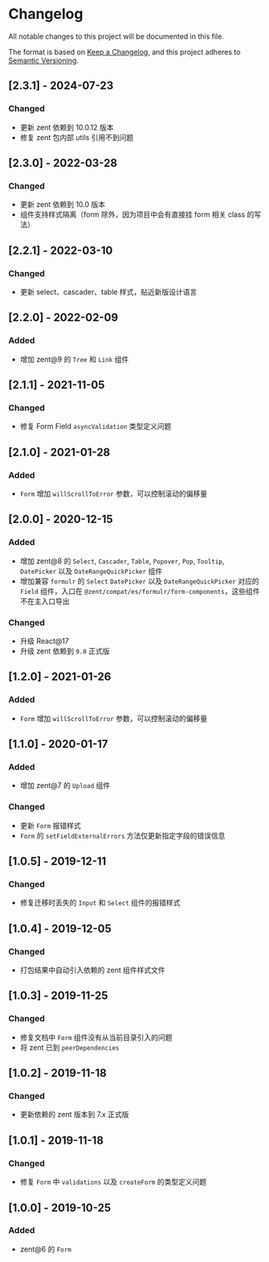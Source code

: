 # Changelog

All notable changes to this project will be documented in this file.

The format is based on [Keep a Changelog](https://keepachangelog.com/en/1.0.0/),
and this project adheres to [Semantic Versioning](https://semver.org/spec/v2.0.0.html).

## [2.3.1] - 2024-07-23

### Changed
- 更新 zent 依赖到 10.0.12 版本
- 修复 zent 包内部 utils 引用不到问题


## [2.3.0] - 2022-03-28
### Changed
- 更新 zent 依赖到 10.0 版本
- 组件支持样式隔离（form 除外，因为项目中会有直接挂 form 相关 class 的写法）

## [2.2.1] - 2022-03-10
### Changed
- 更新 select、cascader、table 样式，贴近新版设计语言

## [2.2.0] - 2022-02-09
### Added
- 增加 zent@9 的 `Tree` 和 `Link` 组件

## [2.1.1] - 2021-11-05

### Changed

- 修复 Form Field `asyncValidation` 类型定义问题


## [2.1.0] - 2021-01-28

### Added

- `Form` 增加 `willScrollToError` 参数，可以控制滚动的偏移量

## [2.0.0] - 2020-12-15

### Added

- 增加 zent@8 的 `Select`, `Cascader`, `Table`, `Popover`, `Pop`, `Tooltip`, `DatePicker` 以及 `DateRangeQuickPicker` 组件
- 增加兼容 `formulr` 的 `Select` `DatePicker` 以及 `DateRangeQuickPicker` 对应的 `Field` 组件，入口在 `@zent/compat/es/formulr/form-components`，这些组件不在主入口导出

### Changed

- 升级 React@17
- 升级 zent 依赖到 `9.0` 正式版

## [1.2.0] - 2021-01-26

### Added

- `Form` 增加 `willScrollToError` 参数，可以控制滚动的偏移量

## [1.1.0] - 2020-01-17

### Added

- 增加 zent@7 的 `Upload` 组件

### Changed

- 更新 `Form` 报错样式
- `Form` 的 `setFieldExternalErrors` 方法仅更新指定字段的错误信息

## [1.0.5] - 2019-12-11

### Changed

- 修复迁移时丢失的 `Input` 和 `Select` 组件的报错样式

## [1.0.4] - 2019-12-05

### Changed

- 打包结果中自动引入依赖的 zent 组件样式文件

## [1.0.3] - 2019-11-25

### Changed

- 修复文档中 `Form` 组件没有从当前目录引入的问题
- 将 zent 已到 `peerDependencies`

## [1.0.2] - 2019-11-18

### Changed

- 更新依赖的 zent 版本到 7.x 正式版

## [1.0.1] - 2019-11-18

### Changed

- 修复 `Form` 中 `validations` 以及 `createForm` 的类型定义问题

## [1.0.0] - 2019-10-25

### Added

- zent@6 的 `Form`
